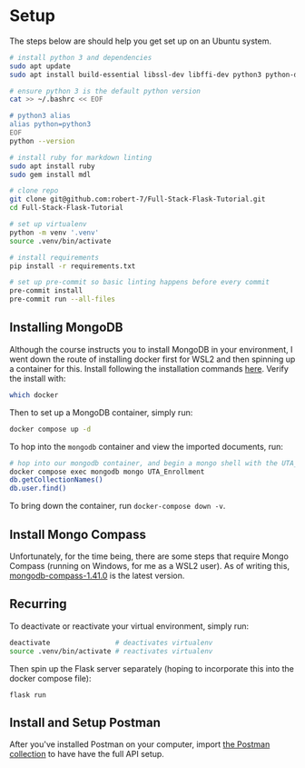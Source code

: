 # Setup

The steps below are should help you get set up on an Ubuntu system.

```bash
# install python 3 and dependencies
sudo apt update
sudo apt install build-essential libssl-dev libffi-dev python3 python-dev python3-pip python3-venv

# ensure python 3 is the default python version
cat >> ~/.bashrc << EOF

# python3 alias
alias python=python3
EOF
python --version

# install ruby for markdown linting
sudo apt install ruby
sudo gem install mdl

# clone repo
git clone git@github.com:robert-7/Full-Stack-Flask-Tutorial.git
cd Full-Stack-Flask-Tutorial

# set up virtualenv
python -m venv '.venv'
source .venv/bin/activate

# install requirements
pip install -r requirements.txt

# set up pre-commit so basic linting happens before every commit
pre-commit install
pre-commit run --all-files
```

## Installing MongoDB

Although the course instructs you to install MongoDB in your environment, I went down
the route of installing docker first for WSL2 and then spinning up a container for this.
Install following the installation commands
[here](https://docs.docker.com/docker-for-windows/wsl/). Verify the install with:

```bash
which docker
```

Then to set up a MongoDB container, simply run:

```bash
docker compose up -d
```

To hop into the `mongodb` container and view the imported documents, run:

```bash
# hop into our mongodb container, and begin a mongo shell with the UTA_Enrollment db selected
docker compose exec mongodb mongo UTA_Enrollment
db.getCollectionNames()
db.user.find()
```

To bring down the container, run `docker-compose down -v`.

## Install Mongo Compass

Unfortunately, for the time being, there are some steps that require Mongo Compass
(running on Windows, for me as a WSL2 user). As of writing this,
[mongodb-compass-1.41.0](https://downloads.mongodb.com/compass/mongodb-compass-1.41.0-win32-x64.exe)
is the latest version.

## Recurring

To deactivate or reactivate your virtual environment, simply run:

```bash
deactivate                # deactivates virtualenv
source .venv/bin/activate # reactivates virtualenv
```

Then spin up the Flask server separately (hoping to incorporate this into the docker
compose file):

```shell
flask run
```

## Install and Setup Postman

After you've installed Postman on your computer, import
[the Postman collection](.postman/collection.json) to have have the full API setup.
